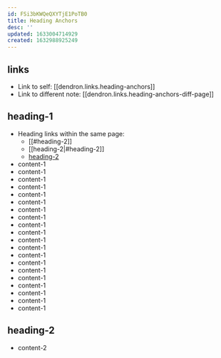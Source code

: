 ```yaml
---
id: FSi3bKWQeQXYTjE1PoTB0
title: Heading Anchors
desc: ''
updated: 1633004714929
created: 1632988925249
---
```


## links 
* Link to self: [[dendron.links.heading-anchors]] 
* Link to different note: [[dendron.links.heading-anchors-diff-page]]

## heading-1
* Heading links within the same page:
    * [[#heading-2]]
    * [[heading-2|#heading-2]]
    * [heading-2](#heading-2)
* content-1
* content-1
* content-1
* content-1
* content-1
* content-1
* content-1
* content-1
* content-1
* content-1
* content-1
* content-1
* content-1
* content-1
* content-1
* content-1
* content-1
* content-1
* content-1
* content-1

## heading-2
* content-2
